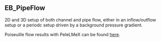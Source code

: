 ## EB\_PipeFlow
2D and 3D setup of both channel and pipe flow, either in an inflow/outflow setup or a 
periodc setup driven by a background pressure gradient.

Poiseuille flow results with PeleLMeX can be found [here](https://amrex-combustion.github.io/PeleLMeX/manual/html/Validation.html#laminar-poiseuille-flow).
